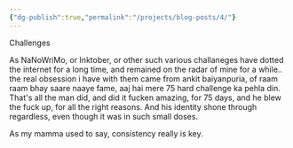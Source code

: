 ```yaml
---
{"dg-publish":true,"permalink":"/projects/blog-posts/4/"}
---
```


Challenges

As NaNoWriMo, or Inktober, or other such various challaneges have dotted the internet for a long time, and remained on the radar of mine for a while.. the real obsession i have with them came from ankit baiyanpuria, of raam raam bhay saare naaye fame, aaj hai mere 75 hard challenge ka pehla din. That's all the man did, and did it fucken amazing, for 75 days, and he blew the fuck up, for all the right reasons. And his identity shone through regardless, even though it was in such small doses.

As my mamma used to say, consistency really is key. 